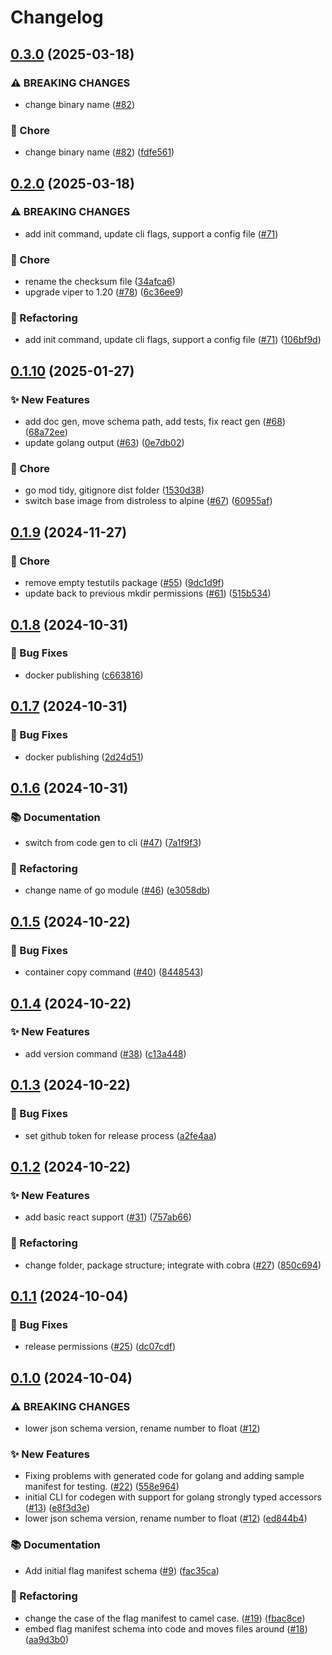 # Changelog

## [0.3.0](https://github.com/open-feature/cli/compare/v0.2.0...v0.3.0) (2025-03-18)


### ⚠ BREAKING CHANGES

* change binary name ([#82](https://github.com/open-feature/cli/issues/82))

### 🧹 Chore

* change binary name ([#82](https://github.com/open-feature/cli/issues/82)) ([fdfe561](https://github.com/open-feature/cli/commit/fdfe561d49e17017af5165dfe0eec359387935e4))

## [0.2.0](https://github.com/open-feature/cli/compare/v0.1.10...v0.2.0) (2025-03-18)


### ⚠ BREAKING CHANGES

* add init command, update cli flags, support a config file ([#71](https://github.com/open-feature/cli/issues/71))

### 🧹 Chore

* rename the checksum file ([34afca6](https://github.com/open-feature/cli/commit/34afca62ab6cf229f38b0cc81d6f6443cf1ac8ea))
* upgrade viper to 1.20 ([#78](https://github.com/open-feature/cli/issues/78)) ([6c36ee9](https://github.com/open-feature/cli/commit/6c36ee90f796cdabe318ef59aec9de3d93c3ffd5))


### 🔄 Refactoring

* add init command, update cli flags, support a config file ([#71](https://github.com/open-feature/cli/issues/71)) ([106bf9d](https://github.com/open-feature/cli/commit/106bf9ddfe93673d956487bcf84667d550543aa0))

## [0.1.10](https://github.com/open-feature/cli/compare/v0.1.9...v0.1.10) (2025-01-27)


### ✨ New Features

* add doc gen, move schema path, add tests, fix react gen ([#68](https://github.com/open-feature/cli/issues/68)) ([68a72ee](https://github.com/open-feature/cli/commit/68a72ee929b134fb787396019102ade3fae3f697))
* update golang output ([#63](https://github.com/open-feature/cli/issues/63)) ([0e7db02](https://github.com/open-feature/cli/commit/0e7db0209e13b672329fc2f4578cdb700db7b826))


### 🧹 Chore

* go mod tidy, gitignore dist folder ([1530d38](https://github.com/open-feature/cli/commit/1530d38dd3b127d80457512e8a0da87f4f38f293))
* switch base image from distroless to alpine ([#67](https://github.com/open-feature/cli/issues/67)) ([60955af](https://github.com/open-feature/cli/commit/60955af1a9fe89b62f8508ecd97284b899b50786))

## [0.1.9](https://github.com/open-feature/cli/compare/v0.1.8...v0.1.9) (2024-11-27)


### 🧹 Chore

* remove empty testutils package ([#55](https://github.com/open-feature/cli/issues/55)) ([9dc1d9f](https://github.com/open-feature/cli/commit/9dc1d9fbc3751b53956e4c61cd43df63edca9f19))
* update back to previous mkdir permissions ([#61](https://github.com/open-feature/cli/issues/61)) ([515b534](https://github.com/open-feature/cli/commit/515b5340b5d61879bf2fdb786ea38cbbe0a24247))

## [0.1.8](https://github.com/open-feature/cli/compare/v0.1.7...v0.1.8) (2024-10-31)


### 🐛 Bug Fixes

* docker publishing ([c663816](https://github.com/open-feature/cli/commit/c663816e33d0a020c1bd4db110ac0e4f451ff7b1))

## [0.1.7](https://github.com/open-feature/cli/compare/v0.1.6...v0.1.7) (2024-10-31)


### 🐛 Bug Fixes

* docker publishing ([2d24d51](https://github.com/open-feature/cli/commit/2d24d5141c0822edb7254f38efdabaa6e9b5b351))

## [0.1.6](https://github.com/open-feature/cli/compare/v0.1.5...v0.1.6) (2024-10-31)


### 📚 Documentation

* switch from code gen to cli ([#47](https://github.com/open-feature/cli/issues/47)) ([7a1f9f3](https://github.com/open-feature/cli/commit/7a1f9f304cc9c512b407b19986fbd82e3b80fe53))


### 🔄 Refactoring

* change name of go module ([#46](https://github.com/open-feature/cli/issues/46)) ([e3058db](https://github.com/open-feature/cli/commit/e3058db6d7f4feef4780df6a5f1772e05b82571a))

## [0.1.5](https://github.com/open-feature/codegen/compare/v0.1.4...v0.1.5) (2024-10-22)


### 🐛 Bug Fixes

* container copy command ([#40](https://github.com/open-feature/codegen/issues/40)) ([8448543](https://github.com/open-feature/codegen/commit/8448543fda56a3d68851cf44a4735c1902bf5b98))

## [0.1.4](https://github.com/open-feature/codegen/compare/v0.1.3...v0.1.4) (2024-10-22)


### ✨ New Features

* add version command ([#38](https://github.com/open-feature/codegen/issues/38)) ([c13a448](https://github.com/open-feature/codegen/commit/c13a4486b9b42f3e4a6f34abd43a87aecf91355e))

## [0.1.3](https://github.com/open-feature/codegen/compare/v0.1.2...v0.1.3) (2024-10-22)


### 🐛 Bug Fixes

* set github token for release process ([a2fe4aa](https://github.com/open-feature/codegen/commit/a2fe4aa33e380e86925480e7233eeed4bfb9ed90))

## [0.1.2](https://github.com/open-feature/codegen/compare/v0.1.1...v0.1.2) (2024-10-22)


### ✨ New Features

* add basic react support ([#31](https://github.com/open-feature/codegen/issues/31)) ([757ab66](https://github.com/open-feature/codegen/commit/757ab66b7fde7103ca6f5cb7f10c0632073b58d8))


### 🔄 Refactoring

* change folder, package structure; integrate with cobra ([#27](https://github.com/open-feature/codegen/issues/27)) ([850c694](https://github.com/open-feature/codegen/commit/850c694c84fad1a71722a1b1e620f1473bc2d2ab))

## [0.1.1](https://github.com/open-feature/codegen/compare/v0.1.0...v0.1.1) (2024-10-04)


### 🐛 Bug Fixes

* release permissions ([#25](https://github.com/open-feature/codegen/issues/25)) ([dc07cdf](https://github.com/open-feature/codegen/commit/dc07cdfe5487c0a22209c54d0ee195bbdcf1b5ed))

## [0.1.0](https://github.com/open-feature/codegen/compare/v0.0.1...v0.1.0) (2024-10-04)


### ⚠ BREAKING CHANGES

* lower json schema version, rename number to float ([#12](https://github.com/open-feature/codegen/issues/12))

### ✨ New Features

* Fixing problems with generated code for golang and adding sample manifest for testing. ([#22](https://github.com/open-feature/codegen/issues/22)) ([558e964](https://github.com/open-feature/codegen/commit/558e9640b8756e9cacccfdb23f136d95bd81629b))
* initial CLI for codegen with support for golang strongly typed accessors ([#13](https://github.com/open-feature/codegen/issues/13)) ([e8f3d3e](https://github.com/open-feature/codegen/commit/e8f3d3ea2815b7d5473746e71f1bedc856e723c8))
* lower json schema version, rename number to float ([#12](https://github.com/open-feature/codegen/issues/12)) ([ed844b4](https://github.com/open-feature/codegen/commit/ed844b43a3d05113b49b39a1e368d0ee3c308dc9))


### 📚 Documentation

* Add initial flag manifest schema ([#9](https://github.com/open-feature/codegen/issues/9)) ([fac35ca](https://github.com/open-feature/codegen/commit/fac35caff88e1ef9a9c5ff1e8624040d91db9307))


### 🔄 Refactoring

* change the case of the flag manifest to camel case. ([#19](https://github.com/open-feature/codegen/issues/19)) ([fbac8ce](https://github.com/open-feature/codegen/commit/fbac8ce70dda766aff437b59286beb0579aa8472))
* embed flag manifest schema into code and moves files around ([#18](https://github.com/open-feature/codegen/issues/18)) ([aa9d3b0](https://github.com/open-feature/codegen/commit/aa9d3b03f0ece5295f6ce7be1f9093ed8ee9200f))
